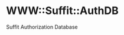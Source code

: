 [//]: # ( README.md Tue 12 Dec 2023 11:21:44 MSK )

# WWW::Suffit::AuthDB

Suffit Authorization Database
